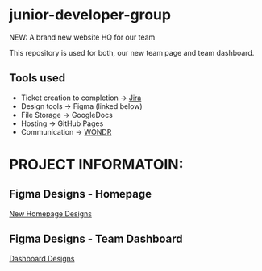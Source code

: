 # junior-developer-group
NEW: A brand new website HQ for our team

This repository is used for both, our new team page and team dashboard.


## Tools used
- Ticket creation to completion -> [Jira](https://bit.ly/3aS157t)
- Design tools -> Figma (linked below)
- File Storage -> GoogleDocs
- Hosting -> GitHub Pages
- Communication -> [WONDR](https://mywondr.co/profile/view/cdd60d10-7ac3-11eb-b163-1fd52740df0d/?invite=1)


# PROJECT INFORMATOIN:

## Figma Designs - Homepage
[New Homepage Designs](https://www.figma.com/file/9GgdwKt7yLAbuAe11lzsnj/Wireframe?node-id=2%3A2829)

## Figma Designs - Team Dashboard
[Dashboard Designs](https://www.figma.com/file/SgHdsI8cYWxsi5UdH2EzPI/Team-Dashboard)





